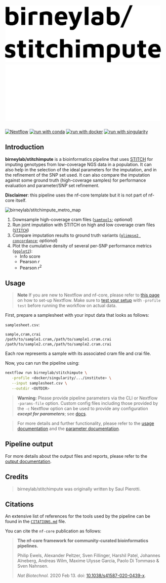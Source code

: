 # ![birneylab/stitchimpute](docs/images/birneylab-stitchimpute_name_light.png#gh-light-mode-only) ![birneylab/stitchimpute](docs/images/birneylab-stitchimpute_name_dark.png#gh-dark-mode-only)

<!--
# ![nf-core/stitchimpute](docs/images/nf-core-stitchimpute_logo_light.png#gh-light-mode-only) ![nf-core/stitchimpute](docs/images/nf-core-stitchimpute_logo_dark.png#gh-dark-mode-only)

[![AWS CI](https://img.shields.io/badge/CI%20tests-full%20size-FF9900?labelColor=000000&logo=Amazon%20AWS)](https://nf-co.re/stitchimpute/results)[![Cite with Zenodo](http://img.shields.io/badge/DOI-10.5281/zenodo.XXXXXXX-1073c8?labelColor=000000)](https://doi.org/10.5281/zenodo.XXXXXXX)
-->

[![Nextflow](https://img.shields.io/badge/nextflow%20DSL2-%E2%89%A523.04.0-23aa62.svg)](https://www.nextflow.io/)
[![run with conda](http://img.shields.io/badge/run%20with-conda-3EB049?labelColor=000000&logo=anaconda)](https://docs.conda.io/en/latest/)
[![run with docker](https://img.shields.io/badge/run%20with-docker-0db7ed?labelColor=000000&logo=docker)](https://www.docker.com/)
[![run with singularity](https://img.shields.io/badge/run%20with-singularity-1d355c.svg?labelColor=000000)](https://sylabs.io/docs/)

<!-- [![Launch on Nextflow Tower](https://img.shields.io/badge/Launch%20%F0%9F%9A%80-Nextflow%20Tower-%234256e7)](https://tower.nf/launch?pipeline=https://github.com/nf-core/stitchimpute)
> [![Get help on Slack](http://img.shields.io/badge/slack-nf--core%20%23stitchimpute-4A154B?labelColor=000000&logo=slack)](https://nfcore.slack.com/channels/stitchimpute)[![Follow on Twitter](http://img.shields.io/badge/twitter-%40nf__core-1DA1F2?labelColor=000000&logo=twitter)](https://twitter.com/nf_core)[![Follow on Mastodon](https://img.shields.io/badge/mastodon-nf__core-6364ff?labelColor=FFFFFF&logo=mastodon)](https://mstdn.science/@nf_core)[![Watch on YouTube](http://img.shields.io/badge/youtube-nf--core-FF0000?labelColor=000000&logo=youtube)](https://www.youtube.com/c/nf-core)
-->

## Introduction

**birneylab/stitchimpute** is a bioinformatics pipeline that uses [STITCH](https://doi.org/10.1038/ng.3594) for imputing genotypes from low-coverage NGS data in a population.
It can also help in the selection of the ideal parameters for the imputation, and in the refinement of the SNP set used.
It can also compare the imputation against some ground truth (high-coverage samples) for performance evaluation and parameter/SNP set refinement.

**Disclaimer**: this pipeline uses the nf-core template but it is not part of nf-core itself.

![birneylab/stitchimpute_metro_map](docs/images/birneylab-stitchimpute_metro_map.png)

<!--
**nf-core/stitchimpute** is a bioinformatics pipeline that ...
-->

1. Downsample high-coverage cram files ([`samtools`](http://www.htslib.org/doc/samtools.html); _optional_)
2. Run joint imputation with STITCH on high and low coverage cram files ([`STITCH`](https://doi.org/10.1038/ng.3594))
3. Compare imputation results to ground truth variants ([`glimpse2 concordance`](https://odelaneau.github.io/GLIMPSE/docs/documentation/concordance/); _optional_)
4. Plot the cumulative density of several per-SNP performance metrics ([`ggplot2`](https://ggplot2.tidyverse.org/)):
   - Info score
   - Pearson $r$
   - Pearson $r^2$

## Usage

> **Note**
> If you are new to Nextflow and nf-core, please refer to [this page](https://nf-co.re/docs/usage/installation) on how
> to set-up Nextflow. Make sure to [test your setup](https://nf-co.re/docs/usage/introduction#how-to-run-a-pipeline)
> with `-profile test` before running the workflow on actual data.

First, prepare a samplesheet with your input data that looks as follows:

`samplesheet.csv`:

```csv
sample,cram,crai
/path/to/sample1.cram,/path/to/sample1.cram.crai
/path/to/sample2.cram,/path/to/sample2.cram.crai
```

Each row represents a sample with its associated cram file and crai file.

Now, you can run the pipeline using:

```bash
nextflow run birneylab/stitchimpute \
   -profile <docker/singularity/.../institute> \
   --input samplesheet.csv \
   --outdir <OUTDIR>
```

> **Warning:**
> Please provide pipeline parameters via the CLI or Nextflow `-params-file` option. Custom config files including those
> provided by the `-c` Nextflow option can be used to provide any configuration _**except for parameters**_;
> see [docs](https://nf-co.re/usage/configuration#custom-configuration-files).

> For more details and further functionality, please refer to the [usage documentation](docs/usage.md) and the [parameter documentation](docs/parameters.md).

<!--
> TODO: add docs
> For more details and further functionality, please refer to the [usage documentation](https://nf-co.re/stitchimpute/usage) and the [parameter documentation](https://nf-co.re/stitchimpute/parameters).
-->

## Pipeline output

<!--
To see the results of an example test run with a full size dataset refer to the [results](https://nf-co.re/stitchimpute/results) tab on the nf-core website pipeline page.
-->

For more details about the output files and reports, please refer to the
[output documentation](docs/output.md).

## Credits

<!--
nf-core/stitchimpute was originally written by Saul Pierotti.
-->

> birneylab/stitchimpute was originally written by Saul Pierotti.

<!--
> We thank the following people for their extensive assistance in the development of this pipeline:

## Contributions and Support

If you would like to contribute to this pipeline, please see the [contributing guidelines](.github/CONTRIBUTING.md).

For further information or help, don't hesitate to get in touch on the [Slack `#stitchimpute` channel](https://nfcore.slack.com/channels/stitchimpute) (you can join with [this invite](https://nf-co.re/join/slack)).
-->

## Citations

<!-- TODO nf-core: Add citation for pipeline after first release. Uncomment lines below and update Zenodo doi and badge at the top of this file. -->
<!-- If you use  nf-core/stitchimpute for your analysis, please cite it using the following doi: [10.5281/zenodo.XXXXXX](https://doi.org/10.5281/zenodo.XXXXXX) -->

<!-- TODO nf-core: Add bibliography of tools and data used in your pipeline -->

An extensive list of references for the tools used by the pipeline can be found in the [`CITATIONS.md`](CITATIONS.md) file.

You can cite the `nf-core` publication as follows:

> **The nf-core framework for community-curated bioinformatics pipelines.**
>
> Philip Ewels, Alexander Peltzer, Sven Fillinger, Harshil Patel, Johannes Alneberg, Andreas Wilm, Maxime Ulysse Garcia, Paolo Di Tommaso & Sven Nahnsen.
>
> _Nat Biotechnol._ 2020 Feb 13. doi: [10.1038/s41587-020-0439-x](https://dx.doi.org/10.1038/s41587-020-0439-x).
